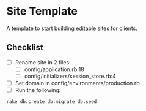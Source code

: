 # Site Template

A template to start building editable sites for clients.

## Checklist

- [ ] Rename site in 2 files:
  - [ ] config/application.rb:18
  - [ ] config/initializers/session_store.rb:4
- [ ] Set domain in config/environments/production.rb
- [ ] Run the following:
```bash
rake db:create db:migrate db:seed
```

